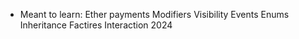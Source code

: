 - Meant to learn:
  Ether payments
  Modifiers
  Visibility
  Events
  Enums
  Inheritance
  Factires
  Interaction
2024
